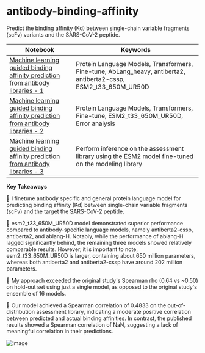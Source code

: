 # antibody-binding-affinity
Predict the binding affinity (Kd) between single-chain variable fragments (scFv) variants and the SARS-CoV-2 peptide.

| Notebook | Keywords                           |
|--------|-------------------------------------------------------------------------------------|
| [Machine learning guided binding affinity prediction from antibody libraries - 1](https://github.com/arjan-hada/antibody-binding-affinity/blob/main/00_ml_antibody_bind_affinity.ipynb) | Protein Language Models, Transformers, Fine-tune, AbLang_heavy, antiberta2, antiberta2-cssp, ESM2_t33_650M_UR50D|
| [Machine learning guided binding affinity prediction from antibody libraries - 2](https://github.com/arjan-hada/antibody-binding-affinity/blob/main/01_ml_antibody_bind_affinity.ipynb) | Protein Language Models, Transformers, Fine-tune,  ESM2_t33_650M_UR50D, Error analysis|
| [Machine learning guided binding affinity prediction from antibody libraries - 3](https://github.com/arjan-hada/antibody-binding-affinity/blob/main/01_ml_antibody_bind_affinity.ipynb) | Perform inference on the assessment library using the ESM2 model fine-tuned on the modeling library|

**Key Takeaways**

🔹 I finetune antibody specific and general protein language model for predicting binding affinity (Kd) between single-chain variable fragments (scFv) and the target the SARS-CoV-2 peptide.

🔹 esm2_t33_650M_UR50D model demonstrated superior performance compared to antibody-specific language models, namely antiberta2-cssp, antiberta2, and ablang-H. Notably, while the performance of ablang-H lagged significantly behind, the remaining three models showed relatively comparable results. However, it is important to note, esm2_t33_650M_UR50D is larger, containing about 650 million parameters, whereas both antiberta2 and antiberta2-cssp have around 202 million parameters.

🔹 My approach exceeded the original study's Spearman rho (0.64 vs ~0.50) on hold-out set using just a single model, as opposed to the original study's ensemble of 16 models. 

🔹 Our model achieved a Spearman correlation of 0.4833 on the out-of-distribution assessment library, indicating a moderate positive correlation between predicted and actual binding affinities. In contrast, the published results showed a Spearman correlation of NaN, suggesting a lack of meaningful correlation in their predictions.

![image](https://github.com/user-attachments/assets/d66fe989-9ce7-4330-a6ba-44004bfad7bc)

